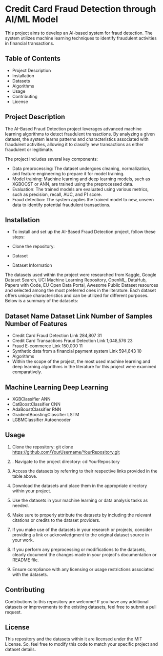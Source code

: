 # Credit Card Fraud Detection through AI/ML Model
This project aims to develop an AI-based system for fraud detection. The system utilizes machine learning techniques to identify fraudulent activities in financial transactions.

## Table of Contents 

* Project Description
* Installation
* Datasets
* Algorithms
* Usage
* Contributing
* License

## Project Description
  
The AI-Based Fraud Detection project leverages advanced machine learning algorithms to detect fraudulent transactions. By analyzing a given dataset, the system learns patterns and characteristics associated with fraudulent activities, allowing it to classify new transactions as either fraudulent or legitimate.

The project includes several key components:

* Data preprocessing: The dataset undergoes cleaning, normalization, and feature engineering to prepare it for model training.
* Model training: Machine learning and deep learning models, such as XGBOOST or ANN, are trained using the preprocessed data.
* Evaluation: The trained models are evaluated using various metrics, such as precision, recall, AUC, and F1 score.
* Fraud detection: The system applies the trained model to new, unseen data to identify potential fraudulent transactions.

 ## Installation
* To install and set up the AI-Based Fraud Detection project, follow these steps:

* Clone the repository:
* Dataset
* Dataset Information
  
The datasets used within the project were researched from Kaggle, Google Dataset Search, UCI Machine Learning Repository, OpenML, DataHub, Papers with Code, EU Open Data Portal, Awesome Public Dataset resources and selected among the most preferred ones in the literature. Each dataset offers unique characteristics and can be utilized for different purposes. Below is a summary of the datasets:

## Dataset Name	Dataset Link	Number of Samples	Number of Features
* Credit Card Fraud Detection	Link	284,807	31
* Credit Card Transactions Fraud Detection	Link	1,048,576	23
* Fraud E-commerce	Link	150,000	11
* Synthetic data from a financial payment system	Link	594,643	10
* Algorithms
* Within the scope of the project, the most used machine learning and deep learning algorithms in the literature for this project were examined comparatively.

## Machine Learning	Deep Learning
* XGBClassifier	ANN
* CatBoostClassifier	CNN
* AdaBoostClassifier	RNN
* GradientBoostingClassifier	LSTM
* LGBMClassifier	Autoencoder

## Usage
1. Clone the repository:
git clone https://github.com/YourUsername/YourRepository.git
2. . Navigate to the project directory:
   cd YourRepository
3. Access the datasets by referring to their respective links provided in the table above.

4. Download the datasets and place them in the appropriate directory within your project.

5. Use the datasets in your machine learning or data analysis tasks as needed.

6. Make sure to properly attribute the datasets by including the relevant citations or credits to the dataset providers.

7. If you make use of the datasets in your research or projects, consider providing a link or acknowledgment to the original dataset source in your work.

8. If you perform any preprocessing or modifications to the datasets, clearly document the changes made in your project's documentation or README file.

9. Ensure compliance with any licensing or usage restrictions associated with the datasets.

## Contributing
Contributions to this repository are welcome! If you have any additional datasets or improvements to the existing datasets, feel free to submit a pull request.

## License
This repository and the datasets within it are licensed under the MIT License. So, feel free to modify this code to match your specific project and dataset details.
